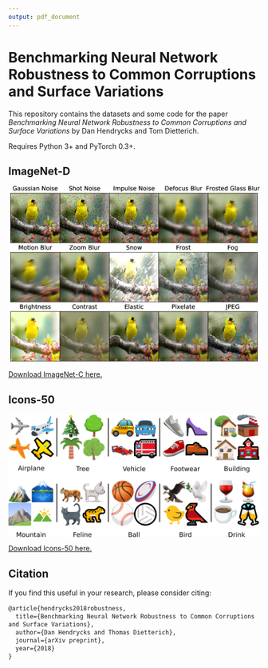 ```yaml
---
output: pdf_document
---
```

# Benchmarking Neural Network Robustness to Common Corruptions and Surface Variations

This repository contains the datasets and some code for the paper _Benchmarking Neural Network Robustness to Common Corruptions and Surface Variations_ by Dan Hendrycks and Tom Dietterich.

Requires Python 3+ and PyTorch 0.3+.

## ImageNet-D

<img align="center" src="assets/imagenet-c.png" width="750">

[Download ImageNet-C here.](https://drive.google.com/drive/folders/1HDVw6CmX3HiG0ODFtI75iIfBDxSiSz2K?usp=sharing)

## Icons-50

<img align="center" src="assets/icons-50.png" width="750">

[Download Icons-50 here.](https://drive.google.com/file/d/1TN5Igft9q01HZOuFlW7e8L1u5ksgVkn-/view?usp=sharing)

## Citation

If you find this useful in your research, please consider citing:

    @article{hendrycks2018robustness,
      title={Benchmarking Neural Network Robustness to Common Corruptions and Surface Variations},
      author={Dan Hendrycks and Thomas Dietterich},
      journal={arXiv preprint},
      year={2018}
    }

